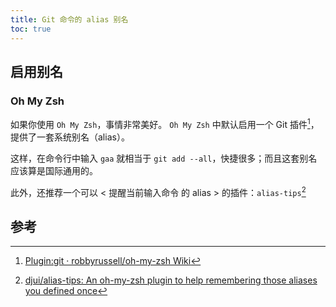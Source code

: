```yaml
---
title: Git 命令的 alias 别名
toc: true
---
```


## 启用别名

### Oh My Zsh

如果你使用 `Oh My Zsh`，事情非常美好。 `Oh My Zsh` 中默认启用一个 Git 插件[^3]，提供了一套系统别名（alias）。

这样，在命令行中输入 `gaa` 就相当于 `git add --all`，快捷很多；而且这套别名应该算是国际通用的。

此外，还推荐一个可以 < 提醒当前输入命令 的 alias > 的插件：`alias-tips`[^4]

## 参考

[^3]: [Plugin:git · robbyrussell/oh-my-zsh Wiki](https://github.com/robbyrussell/oh-my-zsh/wiki/Plugin:git)
[^4]: [djui/alias-tips: An oh-my-zsh plugin to help remembering those aliases you defined once](https://github.com/djui/alias-tips)

